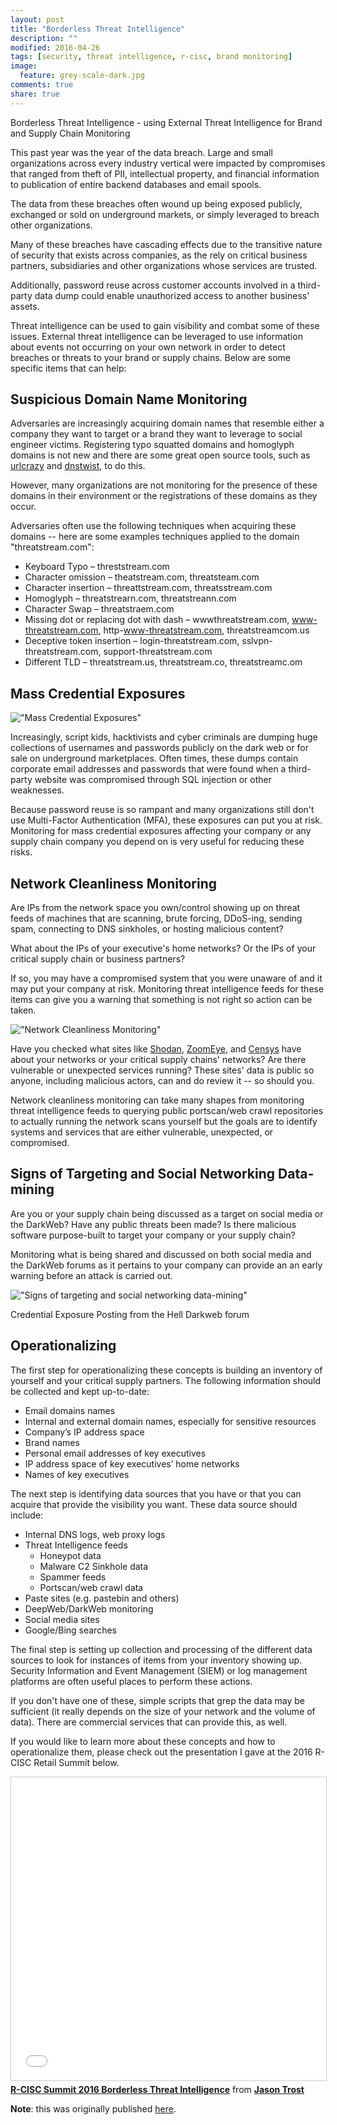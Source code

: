 ```yaml
---
layout: post
title: "Borderless Threat Intelligence"
description: ""
modified: 2016-04-26
tags: [security, threat intelligence, r-cisc, brand monitoring]
image:
  feature: grey-scale-dark.jpg
comments: true
share: true
---
```


Borderless Threat Intelligence - using External Threat Intelligence for Brand and Supply Chain Monitoring

This past year was the year of the data breach.  Large and small organizations across every industry vertical were impacted by compromises that ranged from theft of PII, intellectual property, and financial information to publication of entire backend databases and email spools.

The data from these breaches often wound up being exposed publicly, exchanged or sold on underground markets, or simply leveraged to breach other organizations.

Many of these breaches have cascading effects due to the transitive nature of security that exists across companies, as the rely on critical business partners, subsidiaries and other organizations whose services are trusted.

Additionally, password reuse across customer accounts involved in a third-party data dump could enable unauthorized access to another business' assets.

Threat intelligence can be used to gain visibility and combat some of these issues. External threat intelligence can be leveraged to use information about events not occurring on your own network in order to detect breaches or threats to your brand or supply chains. Below are some specific items that can help:

## Suspicious Domain Name Monitoring

Adversaries are increasingly acquiring domain names that resemble either a company they want to target or a brand they want to leverage to social engineer victims. Registering typo squatted domains and homoglyph domains is not new and there are some great open source tools, such as [urlcrazy](http://www.morningstarsecurity.com/research/urlcrazy) and [dnstwist](https://github.com/elceef/dnstwist), to do this.

However, many organizations are not monitoring for the presence of these domains in their environment or the registrations of these domains as they occur.

Adversaries often use the following techniques when acquiring these domains -- here are some examples techniques applied to the domain "threatstream.com":

* Keyboard Typo – threststream.com
* Character omission – theatstream.com, threatsteam.com
* Character insertion – threattstream.com, threatsstream.com
* Homoglyph – threatstrearn.com, threatstreann.com
* Character Swap – threatstraem.com
* Missing dot or replacing dot with dash – wwwthreatstream.com, www-threatstream.com, http-www-threatstream.com, threatstreamcom.us
* Deceptive token insertion – login-threatstream.com, sslvpn-threatstream.com, support-threatstream.com
* Different TLD – threatstream.us, threatstream.co, threatstreamc.om


## Mass Credential Exposures

!["Mass Credential Exposures"](/images/credential-exposures.jpg)

Increasingly, script kids, hacktivists and cyber criminals are dumping huge collections of usernames and passwords publicly on the dark web or for sale on underground marketplaces. Often times, these dumps contain corporate email addresses and passwords that were found when a third-party website was compromised through SQL injection or other weaknesses.

Because password reuse is so rampant and many organizations still don't use Multi-Factor Authentication (MFA), these exposures can put you at risk. Monitoring for mass credential exposures affecting your company or any supply chain company you depend on is very useful for reducing these risks.

## Network Cleanliness Monitoring

Are IPs from the network space you own/control showing up on threat feeds of machines that are scanning, brute forcing, DDoS-ing, sending spam, connecting to DNS sinkholes, or hosting malicious content?

What about the IPs of your executive's home networks? Or the IPs of your critical supply chain or business partners?

If so, you may have a compromised system that you were unaware of and it may put your company at risk. Monitoring threat intelligence feeds for these items can give you a warning that something is not right so action can be taken.

!["Network Cleanliness Monitoring"](/images/scan-sites.jpg)

Have you checked what sites like [Shodan](https://www.shodan.io/), [ZoomEye](https://www.zoomeye.org/), and [Censys](https://censys.io/) have about your networks or your critical supply chains' networks? Are there vulnerable or unexpected services running? These sites' data is public so anyone, including malicious actors, can and do review it -- so should you.

Network cleanliness monitoring can take many shapes from monitoring threat intelligence feeds to querying public portscan/web crawl repositories to actually running the network scans yourself but the goals are to identify systems and services that are either vulnerable, unexpected, or compromised.

## Signs of Targeting and Social Networking Data-mining

Are you or your supply chain being discussed as a target on social media or the DarkWeb? Have any public threats been made? Is there malicious software purpose-built to target your company or your supply chain?

Monitoring what is being shared and discussed on both social media and the DarkWeb forums as it pertains to your company can provide an an early warning before an attack is carried out.

!["Signs of targeting and social networking data-mining"](/images/hell-forum.jpg)

Credential Exposure Posting from the Hell Darkweb forum

## Operationalizing

The first step for operationalizing these concepts is building an inventory of yourself and your critical supply partners. The following information should be collected and kept up-to-date:

* Email domains names
* Internal and external domain names, especially for sensitive resources
* Company’s IP address space
* Brand names
* Personal email addresses of key executives
* IP address space of key executives’ home networks
* Names of key executives

The next step is identifying data sources that you have or that you can acquire that provide the visibility you want. These data source should include:

* Internal DNS logs, web proxy logs
* Threat Intelligence feeds
  * Honeypot data
  * Malware C2 Sinkhole data
  * Spammer feeds
  * Portscan/web crawl data
* Paste sites (e.g. pastebin and others)
* DeepWeb/DarkWeb monitoring
* Social media sites
* Google/Bing searches

The final step is setting up collection and processing of the different data sources to look for instances of items from your inventory showing up. Security Information and Event Management (SIEM) or log management platforms are often useful places to perform these actions.

If you don't have one of these, simple scripts that grep the data may be sufficient (it really depends on the size of your network and the volume of data). There are commercial services that can provide this, as well.

If you would like to learn more about these concepts and how to operationalize them, please check out the presentation I gave at the 2016 R-CISC Retail Summit below.


<iframe src="//www.slideshare.net/slideshow/embed_code/key/nrImpegg8Bi0am" width="595" height="485" frameborder="0" marginwidth="0" marginheight="0" scrolling="no" style="border:1px solid #CCC; border-width:1px; margin-bottom:5px; max-width: 100%;" allowfullscreen> 
</iframe>
<div style="margin-bottom:5px"> 
<strong><a href="//www.slideshare.net/jasontrost/rcisc-summit-2016-borderless-threat-intelligence" title="R-CISC Summit 2016 Borderless Threat Intelligence" target="_blank">R-CISC Summit 2016 Borderless Threat Intelligence</a></strong> from <strong><a target="_blank" href="//www.slideshare.net/jasontrost">Jason Trost</a></strong> 
</div>

**Note**: this was originally published [here](https://www.tripwire.com/state-of-security/featured/borderless-threat-intelligence-using-external-threat-intelligence-for-brand-supply-chain-monitoring/).